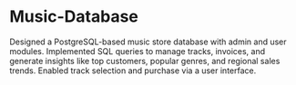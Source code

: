 # Music-Database
Designed a PostgreSQL-based music store database with admin and user modules. Implemented SQL queries to manage tracks, invoices, and generate insights like top customers, popular genres, and regional sales trends. Enabled track selection and purchase via a user interface.
